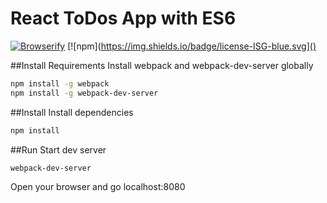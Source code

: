 React ToDos App with ES6
=======

[![Browserify](https://img.shields.io/badge/build-passing-brightgreen.svg)]() [![npm](https://img.shields.io/badge/license-ISG-blue.svg]()

##Install Requirements
Install webpack and webpack-dev-server globally
```bash
npm install -g webpack
npm install -g webpack-dev-server
```

##Install
Install dependencies
```bash
npm install
```

##Run
Start dev server
```bash
webpack-dev-server
```

Open your browser and go localhost:8080
